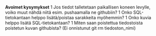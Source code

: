 **Avoimet kysymykset**
1 Jos tiedot talletetaan paikallisen koneen levylle, voiko muut nähdä niitä esim. pushaamalla ne githubiin?
1 Onko SQL-tietokantaan helppo lisätä/poistaa sarakkeita myöhemmin?
1 Onko kuvia helppo lisätä SQL-tietokantaan?
1 Miten saan poistettua tiedostoista poistetun kuvan githubista? (Ei onnistunut git rm tiedoston_nimi)
